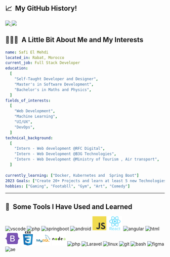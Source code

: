 <h2> 📈 &nbsp;My GitHub History!</h2>
<a href="https://github.com/SafiMehdi">
  <img height="180em" src="https://github-readme-stats.vercel.app/api?username=SafiMehdi&theme=noctis_minimus&show_icons=true" />
  <img height="180em" src="https://github-readme-stats.vercel.app/api/top-langs/?username=SafiMehdi&theme=noctis_minimus&layout=compact" />
</a>
<h2> 👨🏻‍💻 &nbsp;A Little Bit About Me and My Interests</h2>

```yaml
name: Safi El Mehdi
located_in: Rabat, Morocco
current_job: Full Stack Developer
education:
  [
    "Self-Taught Developer and Designer",
    "Master's in Software Development",
    "Bachelor's in Maths and Physics",
  ]
fields_of_interests:
  [
    "Web Development",
    "Machine Learning",
    "UI/UX",
    "DevOps",
  ]
technical_background:
  [
    "Intern - Web development @RFC Digital",
    "Intern - Web Development @B3G Technologies",
    "Intern - Web Development @Ministry of Tourism , Air transport",
  ]
  
currently_learning: ["Docker, Kubernetes and  Spring Boot"]
2023 Goals: ["Create 20+ Projects and learn at least 5 new Technologies."]
hobbies: ["Gaming", "Footabll", "Gym", "Art", "Comedy"]
```
  
---  
  
<h2> 🚀 &nbsp;Some Tools I Have Used and Learned</h2>

<p align="left">
  <img src="https://cdn.jsdelivr.net/gh/devicons/devicon/icons/vscode/vscode-original.svg" alt="vscode" width="45" height="45"/>
  <img src="https://cdn.jsdelivr.net/gh/devicons/devicon/icons/java/java-original.svg" alt="php" width="45" height="45"/>
  <img src="https://cdn.jsdelivr.net/gh/devicons/devicon/icons/spring/spring-original-wordmark.svg" alt="springboot" width="45" height="45"/>
  <img src="https://cdn.jsdelivr.net/gh/devicons/devicon/icons/androidstudio/androidstudio-original.svg" alt="android" width="45" height="45"/>
  <img src="https://raw.githubusercontent.com/devicons/devicon/master/icons/javascript/javascript-original.svg" alt="javascript" width="45" height="45" />
  <img src="https://raw.githubusercontent.com/devicons/devicon/master/icons/react/react-original-wordmark.svg" alt="react" width="45" height="45" />
  <img src="https://cdn.jsdelivr.net/gh/devicons/devicon/icons/angularjs/angularjs-original.svg" alt="angular" width="45" height="45"/>
  <img src="https://cdn.jsdelivr.net/gh/devicons/devicon/icons/html5/html5-original.svg" alt="html" width="45" height="45"/>
  <img src="https://raw.githubusercontent.com/devicons/devicon/master/icons/bootstrap/bootstrap-plain.svg" alt="bootstrap" width="45" height="45" />
  <img src="https://raw.githubusercontent.com/devicons/devicon/master/icons/css3/css3-original-wordmark.svg" alt="css3" width="45" height="45" />
  <img src="https://raw.githubusercontent.com/devicons/devicon/master/icons/mysql/mysql-original-wordmark.svg" alt="mysql" width="45" height="45" />
  <img src="https://raw.githubusercontent.com/devicons/devicon/master/icons/nodejs/nodejs-original-wordmark.svg" alt="nodejs" width="45" height="45" />
  <img src="https://cdn.jsdelivr.net/gh/devicons/devicon/icons/php/php-original.svg" alt="php" width="45" height="45"/>
  <img src="https://cdn.jsdelivr.net/gh/devicons/devicon/icons/laravel/laravel-plain-wordmark.svg" alt="Laravel" width="45" height="45"/>
  <img src="https://cdn.jsdelivr.net/gh/devicons/devicon/icons/linux/linux-original.svg" alt="linux" width="45" height="45"/>       
  <img src="https://cdn.jsdelivr.net/gh/devicons/devicon/icons/git/git-original.svg" alt="git" width="45" height="45"/>
  <img src="https://cdn.jsdelivr.net/gh/devicons/devicon/icons/bash/bash-original.svg" alt="bash" width="45" height="45"/>
  <img src="https://cdn.jsdelivr.net/gh/devicons/devicon/icons/figma/figma-original.svg" alt="figma" width="45" height="45"/>
   <img src="https://cdn.jsdelivr.net/gh/devicons/devicon/icons/aftereffects/aftereffects-original.svg" alt="ae" width="45" height="45"/>
</p>
